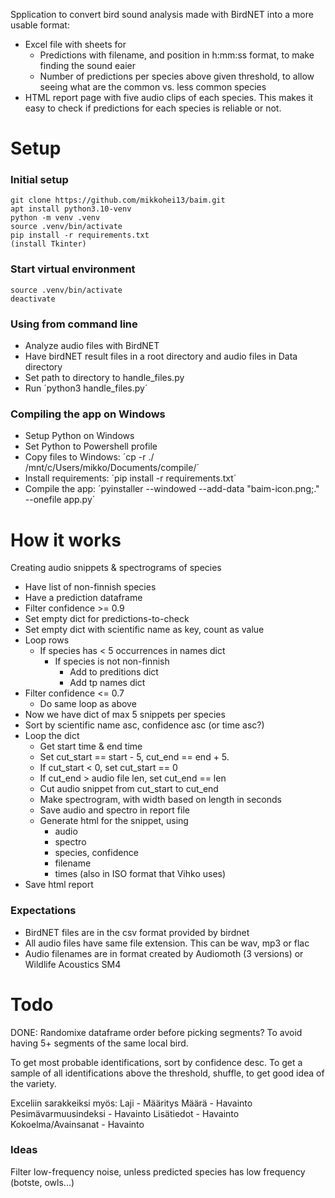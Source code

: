 

Spplication to convert bird sound analysis made with BirdNET into a more usable format:
* Excel file with sheets for
   * Predictions with filename, and position in h:mm:ss format, to make finding the sound eaier
   * Number of predictions per species above given threshold, to allow seeing what are the common vs. less common species
* HTML report page with five audio clips of each species. This makes it easy to check if predictions for each species is reliable or not.


# Setup

### Initial setup

    git clone https://github.com/mikkohei13/baim.git
    apt install python3.10-venv
    python -m venv .venv
    source .venv/bin/activate
    pip install -r requirements.txt
    (install Tkinter)

### Start virtual environment

    source .venv/bin/activate
    deactivate

### Using from command line

- Analyze audio files with BirdNET
- Have birdNET result files in a root directory and audio files in Data directory 
- Set path to directory to handle_files.py
- Run ´python3 handle_files.py´

### Compiling the app on Windows

- Setup Python on Windows
- Set Python to Powershell profile
- Copy files to Windows: ´cp -r ./ /mnt/c/Users/mikko/Documents/compile/´
- Install requirements: ´pip install -r requirements.txt´
- Compile the app: ´pyinstaller --windowed --add-data "baim-icon.png;." --onefile app.py´


# How it works

Creating audio snippets & spectrograms of species

- Have list of non-finnish species
- Have a prediction dataframe
- Filter confidence >= 0.9
- Set empty dict for predictions-to-check
- Set empty dict with scientific name as key, count as value
- Loop rows
    - If species has < 5 occurrences in names dict
        - If species is not non-finnish
            - Add to preditions dict
            - Add tp names dict
- Filter confidence <= 0.7
    - Do same loop as above
- Now we have dict of max 5 snippets per species
- Sort by scientific name asc, confidence asc (or time asc?)
- Loop the dict
    - Get start time & end time
    - Set cut_start == start - 5, cut_end == end + 5.
    - If cut_start < 0, set cut_start == 0
    - If cut_end > audio file len, set cut_end == len
    - Cut audio snippet from cut_start to cut_end
    - Make spectrogram, with width based on length in seconds
    - Save audio and spectro in report file
    - Generate html for the snippet, using
        - audio
        - spectro
        - species, confidence
        - filename
        - times (also in ISO format that Vihko uses)
- Save html report

### Expectations

- BirdNET files are in the csv format provided by birdnet
- All audio files have same file extension. This can be wav, mp3 or flac
- Audio filenames are in format created by Audiomoth (3 versions) or Wildlife Acoustics SM4


# Todo

DONE: Randomixe dataframe order before picking segments? To avoid having 5+ segments of the same local bird.

To get most probable identifications, sort by confidence desc.
To get a sample of all identifications above the threshold, shuffle, to get good idea of the variety.

Exceliin sarakkeiksi myös:
Laji - Määritys	Määrä - Havainto	Pesimävarmuusindeksi - Havainto	Lisätiedot - Havainto	Kokoelma/Avainsanat - Havainto

### Ideas

Filter low-frequency noise, unless predicted species has low frequency (botste, owls...)


